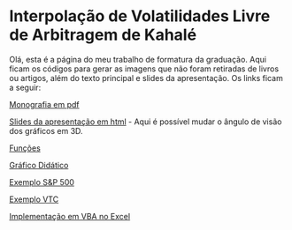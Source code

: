 # Interpolação de Volatilidades Livre de Arbitragem de Kahalé

Olá, esta é a página do meu trabalho de formatura da graduação. Aqui ficam os códigos para gerar as imagens que não foram retiradas de livros ou artigos, além do texto principal e slides da apresentação. Os links ficam a seguir:

<a href="/Trabalho de Formatura - Daniel Morales.pdf">Monografia em pdf</a>

<a href="/files/kahale_interp_vol/Apresentação Trabalho de Formatura - Daniel Morales.html">Slides da apresentação em html</a> - Aqui é possível mudar o ângulo de visão dos gráficos em 3D.

<a href="/kahale_volatility.R" download>Funções</a>

<a href="/Gráfico Didático.R" download>Gráfico Didático</a>

<a href="/Exemplo S&P 500.R" download>Exemplo S&P 500</a>

<a href="/Exemplo VTC.R" download>Exemplo VTC</a>

<a href="/denschkah.xlsm" download>Implementação em VBA no Excel</a>
